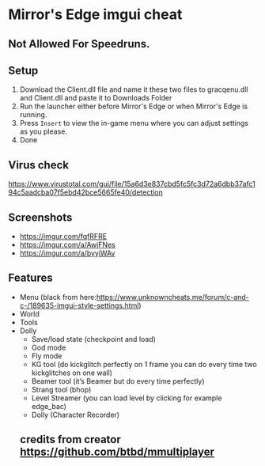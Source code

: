 # Mirror's Edge imgui cheat
## Not Allowed For Speedruns.
## Setup 
1. Download the Client.dll file and name it these two files to gracqenu.dll and Client.dll and paste it to Downloads Folder
2. Run the launcher either before Mirror's Edge or when Mirror's Edge is running.
3. Press `Insert` to view the in-game menu where you can adjust settings as you please.
4. Done
## Virus check
https://www.virustotal.com/gui/file/15a6d3e837cbd5fc5fc3d72a6dbb37afc194c5aadcba07f5ebd42bce5665fe40/detection
## Screenshots
- https://imgur.com/fqfRFRE
- https://imgur.com/a/AwjFNes 
- https://imgur.com/a/byyjWAv
## Features
- Menu (black from here:https://www.unknowncheats.me/forum/c-and-c-/189635-imgui-style-settings.html)
- World
- Tools
- Dolly
    - Save/load state (checkpoint and load)
    - God mode 
    - Fly mode
    - KG tool (do kickglitch perfectly on 1 frame you can do every time two kickglitches on one wall)
    - Beamer tool (it’s Beamer but do every time perfectly)
    - Strang tool (bhop)
    - Level Streamer (you can load level by clicking for example edge_bac)
    - Dolly (Character Recorder)
    ## credits from creator https://github.com/btbd/mmultiplayer
    
